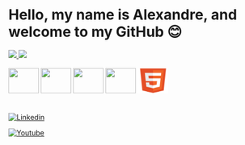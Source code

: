 # Hello, my name is Alexandre, and welcome to my GitHub 😊

<div align="">
  <a href="https://github.com/alexandre-ferreira-1986">
    <img height="145em" src="https://github-readme-stats.vercel.app/api?username=alexandre-ferreira-1986&count_private=true&include_all_commits=true&show_icons=true&theme=dracula&hide_border=false&show_owner=true"/>
    <img height="145em" src="https://github-readme-stats.vercel.app/api/top-langs/?username=alexandre-ferreira-1986&theme=dracula&hide_border=false&&layout=compact"/>
  </a>
</div>

<div style="display: inline_block"><br>
  
  <img align="center" height="50" width="60" src="https://cdn.jsdelivr.net/gh/devicons/devicon/icons/python/python-original.svg" />
          
  <img align="center" height="50" width="60" src="https://cdn.jsdelivr.net/gh/devicons/devicon/icons/mysql/mysql-original-wordmark.svg" />
 
  <!--/img align="center" height="50" width="60" src="https://cdn.jsdelivr.net/gh/devicons/devicon/icons/amazonwebservices/amazonwebservices-original.svg" /-->
  
  
  <img align="center" height="50" width="60" src="https://cdn.jsdelivr.net/gh/devicons/devicon/icons/git/git-original.svg" />
  
  <!--img align="center" height="50" width="60" src="https://cdn.jsdelivr.net/gh/devicons/devicon/icons/linux/linux-original.svg" /-->
  
  <!-- img align="center" height="50" width="60" src="https://cdn.jsdelivr.net/gh/devicons/devicon/icons/mongodb/mongodb-original.svg" /-->

  <img align="center" height="50" width="60" src="https://cdn.jsdelivr.net/gh/devicons/devicon/icons/r/r-original.svg" />        
          
  <img align="center" height="50" width="60" src="https://raw.githubusercontent.com/devicons/devicon/master/icons/html5/html5-original.svg">

</div>

#

[![Linkedin](https://img.shields.io/badge/LinkedIn-0077B5?style=for-the-badge&logo=linkedin&logoColor=white)](https://www.linkedin.com/in/alexandre-ferreira01/)
<!--[![Instagram](https://img.shields.io/badge/Instagram-E4405F?style=for-the-badge&logo=instagram&logoColor=white)](https://www.instagram.com/)
[![Twitter](https://img.shields.io/badge/Twitter-1DA1F2?style=for-the-badge&logo=twitter&logoColor=white)](https://twitter.com/)/-->
[![Youtube](https://img.shields.io/badge/YouTube-FF0000?style=for-the-badge&logo=youtube&logoColor=white)](https://www.youtube.com/@investindocomdados)


###

<!-- ![Snake animation](https://github.com/alexandre-ferreira-1986/alexandre-ferreira-1986/blob/output/github-contribution-grid-snake.svg)-->

